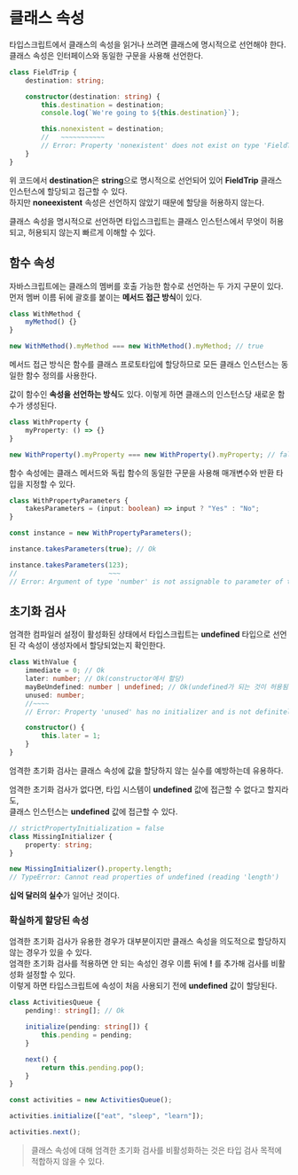 # 클래스 속성
타입스크립트에서 클래스의 속성을 읽거나 쓰려면 클래스에 명시적으로 선언해야 한다.  
클래스 속성은 인터페이스와 동일한 구문을 사용해 선언한다.  
```typescript
class FieldTrip {
    destination: string;

    constructor(destination: string) {
        this.destination = destination;
        console.log(`We're going to ${this.destination}`);

        this.nonexistent = destination;
        //   ~~~~~~~~~~~
        // Error: Property 'nonexistent' does not exist on type 'FieldTrip'.
    }
}
```
위 코드에서 **destination**은 **string**으로 명시적으로 선언되어 있어 **FieldTrip** 클래스 인스턴스에 할당되고 접근할 수 있다.  
하지만 **noneexistent** 속성은 선언하지 않았기 때문에 할당을 허용하지 않는다.

클래스 속성을 명시적으로 선언하면 타입스크립트는 클래스 인스턴스에서 무엇이 허용되고, 허용되지 않는지 빠르게 이해할 수 있다.

## 함수 속성
자바스크립트에는 클래스의 멤버를 호출 가능한 함수로 선언하는 두 가지 구문이 있다.  
먼저 멤버 이름 뒤에 괄호를 붙이는 **메서드 접근 방식**이 있다.
```typescript
class WithMethod {
    myMethod() {}
}

new WithMethod().myMethod === new WithMethod().myMethod; // true
```
메서드 접근 방식은 함수를 클래스 프로토타입에 할당하므로 모든 클래스 인스턴스는 동일한 함수 정의를 사용한다.  

값이 함수인 **속성을 선언하는 방식**도 있다. 이렇게 하면 클래스의 인스턴스당 새로운 함수가 생성된다.  
```typescript
class WithProperty {
    myProperty: () => {}
}

new WithProperty().myProperty === new WithProperty().myProperty; // false
```

함수 속성에는 클래스 메서드와 독립 함수의 동일한 구문을 사용해 매개변수와 반환 타입을 지정할 수 있다. 
```typescript
class WithPropertyParameters {
    takesParameters = (input: boolean) => input ? "Yes" : "No";
}

const instance = new WithPropertyParameters();

instance.takesParameters(true); // Ok

instance.takesParameters(123);
//                       ~~~
// Error: Argument of type 'number' is not assignable to parameter of type 'boolean'.
```

## 초기화 검사
엄격한 컴파일러 설정이 활성화된 상태에서 타입스크립트는 **undefined** 타입으로 선언된 각 속성이 생성자에서 할당되었는지 확인한다.
```typescript
class WithValue {
    immediate = 0; // Ok
    later: number; // Ok(constructor에서 할당)
    mayBeUndefined: number | undefined; // Ok(undefined가 되는 것이 허용됨)
    unused: number;
    //~~~~
    // Error: Property 'unused' has no initializer and is not definitely assigned in the constructor.

    constructor() {
        this.later = 1;
    }
}
```
엄격한 초기화 검사는 클래스 속성에 값을 할당하지 않는 실수를 예방하는데 유용하다. 

엄격한 초기화 검사가 없다면, 타입 시스템이 **undefined** 값에 접근할 수 없다고 할지라도,  
클래스 인스턴스는 **undefined** 값에 접근할 수 있다.
```typescript
// strictPropertyInitialization = false
class MissingInitializer {
    property: string;
}

new MissingInitializer().property.length;
// TypeError: Cannot read properties of undefined (reading 'length') 
```
**십억 달러의 실수**가 일어난 것이다.

### 확실하게 할당된 속성
엄격한 초기화 검사가 유용한 경우가 대부분이지만 클래스 속성을 의도적으로 할당하지 않는 경우가 있을 수 있다.  
엄격한 초기화 검사를 적용하면 안 되는 속성인 경우 이름 뒤에 **!** 를 추가해 검사를 비활성화 설정할 수 있다.  
이렇게 하면 타입스크립트에 속성이 처음 사용되기 전에 **undefined** 값이 할당된다. 
```typescript
class ActivitiesQueue {
    pending!: string[]; // Ok

    initialize(pending: string[]) {
        this.pending = pending;
    }

    next() {
        return this.pending.pop();
    }
}

const activities = new ActivitiesQueue();

activities.initialize(["eat", "sleep", "learn"]);

activities.next();
```

> 클래스 속성에 대해 엄격한 초기화 검사를 비활성화하는 것은 타입 검사 목적에 적합하지 않을 수 있다.